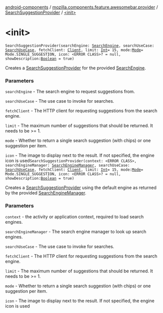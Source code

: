[android-components](../../index.md) / [mozilla.components.feature.awesomebar.provider](../index.md) / [SearchSuggestionProvider](index.md) / [&lt;init&gt;](./-init-.md)

# &lt;init&gt;

`SearchSuggestionProvider(searchEngine: `[`SearchEngine`](../../mozilla.components.browser.search/-search-engine/index.md)`, searchUseCase: `[`SearchUseCase`](../../mozilla.components.feature.search/-search-use-cases/-search-use-case/index.md)`, fetchClient: `[`Client`](../../mozilla.components.concept.fetch/-client/index.md)`, limit: `[`Int`](https://kotlinlang.org/api/latest/jvm/stdlib/kotlin/-int/index.html)` = 15, mode: `[`Mode`](-mode/index.md)` = Mode.SINGLE_SUGGESTION, icon: <ERROR CLASS>? = null, showDescription: `[`Boolean`](https://kotlinlang.org/api/latest/jvm/stdlib/kotlin/-boolean/index.html)` = true)`

Creates a [SearchSuggestionProvider](index.md) for the provided [SearchEngine](../../mozilla.components.browser.search/-search-engine/index.md).

### Parameters

`searchEngine` - The search engine to request suggestions from.

`searchUseCase` - The use case to invoke for searches.

`fetchClient` - The HTTP client for requesting suggestions from the search engine.

`limit` - The maximum number of suggestions that should be returned. It needs to be &gt;= 1.

`mode` - Whether to return a single search suggestion (with chips) or one suggestion per item.

`icon` - The image to display next to the result. If not specified, the engine icon is used`SearchSuggestionProvider(context: <ERROR CLASS>, searchEngineManager: `[`SearchEngineManager`](../../mozilla.components.browser.search/-search-engine-manager/index.md)`, searchUseCase: `[`SearchUseCase`](../../mozilla.components.feature.search/-search-use-cases/-search-use-case/index.md)`, fetchClient: `[`Client`](../../mozilla.components.concept.fetch/-client/index.md)`, limit: `[`Int`](https://kotlinlang.org/api/latest/jvm/stdlib/kotlin/-int/index.html)` = 15, mode: `[`Mode`](-mode/index.md)` = Mode.SINGLE_SUGGESTION, icon: <ERROR CLASS>? = null, showDescription: `[`Boolean`](https://kotlinlang.org/api/latest/jvm/stdlib/kotlin/-boolean/index.html)` = true)`

Creates a [SearchSuggestionProvider](index.md) using the default engine as returned by the provided
[SearchEngineManager](../../mozilla.components.browser.search/-search-engine-manager/index.md).

### Parameters

`context` - the activity or application context, required to load search engines.

`searchEngineManager` - The search engine manager to look up search engines.

`searchUseCase` - The use case to invoke for searches.

`fetchClient` - The HTTP client for requesting suggestions from the search engine.

`limit` - The maximum number of suggestions that should be returned. It needs to be &gt;= 1.

`mode` - Whether to return a single search suggestion (with chips) or one suggestion per item.

`icon` - The image to display next to the result. If not specified, the engine icon is used